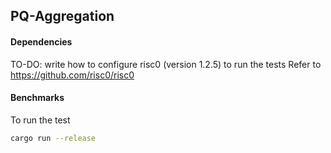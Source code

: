 ## PQ-Aggregation


#### Dependencies
TO-DO: write how to configure risc0 (version 1.2.5) to run the tests
Refer to https://github.com/risc0/risc0

#### Benchmarks
To run the test
```zsh
cargo run --release 
```
